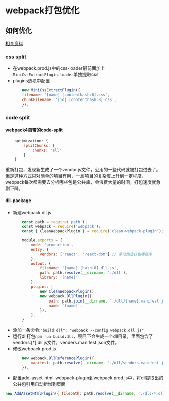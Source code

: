 # webpack打包优化

## 如何优化
[相关资料](https://segmentfault.com/a/1190000019395237?utm_source=tag-newest)

### css split
- 在webpack.prod.js中的css-loader最前面加上`MiniCssExtractPlugin.loader`单独提取css
- plugins选项中配置
    ```js
        new MiniCssExtractPlugin({
        filename: '[name].[contenthash:8].css',
        chunkFilename: '[id].[contenthash:8].css',
        }),
    ```

### code split

#### webpack4自带的code-split
```js
    optimization: {
        splitChunks: {
            chunks: 'all'
        }
    }
```
重新打包，发现新生成了一个vendor.js文件，公用的一些代码就被打包进去了。
但是这种方式只对简单的项目有用，一旦项目的复杂度上升到一定程度，webpack每次都需要去分析哪些包是公共库，会浪费大量的时间，打包速度就急剧下降。

#### dll-package
- 新建webpack.dll.js
    ```js
        const path = require('path');
        const webpack = require('webpack');
        const { CleanWebpackPlugin } = require('clean-webpack-plugin');

        module.exports = {
            mode: 'production',
            entry: {
                vendors: ['react', 'react-dom'] // 手动指定打包哪些库
            },
            output: {
                filename: '[name].[hash:8].dll.js',
                path: path.resolve(__dirname, './dll'),
                library: '[name]'
            },
            plugins: [
                new CleanWebpackPlugin(),
                new webpack.DllPlugin({
                    path: path.join(__dirname, './dll/[name].manifest.json'), // 生成对应的manifest.json，给webpack打包用
                    name: '[name]',
                }),
            ],
        }
    ```
- 添加一条命令:`"build:dll": "webpack --config webpack.dll.js"`
- 运行dll打包`npm run build:dll`，项目下会生成一个dll目录，里面包含了vendors.[*].dll.js文件，venders.manifest.json文件。
- 修改webpack.prod.js
    ```js
        new webpack.DllReferencePlugin({
            manifest: path.resolve(__dirname, './dll/vendors.manifest.json') // 读取dll打包后的manifest.json，分析哪些代码跳过
        }),
    ```
- 配置add-asset-html-webpack-plugin到webpack.prod.js中，将dll提取出的公共包引用自动新增到页面
```js
new AddAssetHtmlPlugin({ filepath: path.resolve(__dirname, './dll/*.dll.js') })
```